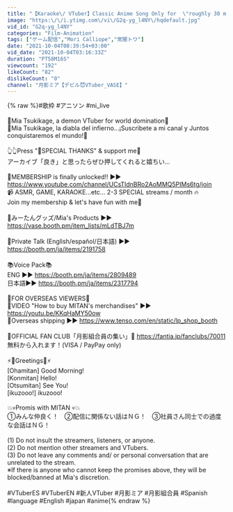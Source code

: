 ```yaml
---
title: "【Karaoke\/ VTuber】Classic Anime Song Only for  \"roughly 30 minutes\" 👿【VASE\/Mia Tsukikage】"
image: "https:\/\/i.ytimg.com\/vi\/G2q-yg_l4NY\/hqdefault.jpg"
vid_id: "G2q-yg_l4NY"
categories: "Film-Animation"
tags: ["ゲーム配信","Mori Calliope","常闇トワ"]
date: "2021-10-04T08:39:54+03:00"
vid_date: "2021-10-04T03:16:33Z"
duration: "PT58M16S"
viewcount: "192"
likeCount: "82"
dislikeCount: "0"
channel: "月影ミア【デビル😈VTuber_VASE】"
---
```

{% raw %}#歌枠  #アニソン  #mi_live<br /><br />👿Mia Tsukikage, a demon VTuber for world domination👿<br />👿Mia Tsukikage, la diabla del infierno...¡Suscribete a mi canal y Juntos conquistaremos el mundo!👿<br /><br />👆👆Press &quot;💓SPECIAL THANKS&quot; &amp; support me🥺<br />アーカイブ「良き」と思ったらぜひ押してくれると嬉ちい...<br /><br />🎊MEMBERSHIP is finally unlocked‼ ▶▶ <br /> <a rel="nofollow" target="blank" href="https://www.youtube.com/channel/UCsTldnBRo2AoMMQ5PIMs6tg/join">https://www.youtube.com/channel/UCsTldnBRo2AoMMQ5PIMs6tg/join</a> <br />📹 ASMR, GAME, KARAOKE...etc...  2-3 SPECIAL streams / month 🔥<br />Join my membership &amp; let's have fun with me💓<br /><br />🎊みーたんグッズ/Mia's Products ▶▶ <a rel="nofollow" target="blank" href="https://vase.booth.pm/item_lists/mLdTBJ7m">https://vase.booth.pm/item_lists/mLdTBJ7m</a> <br /><br />🥰Private Talk (English/español/日本語) ▶▶ <a rel="nofollow" target="blank" href="https://booth.pm/ja/items/2191758​">https://booth.pm/ja/items/2191758​</a><br /><br />📚Voice Pack📚　<br />ENG ▶▶  <a rel="nofollow" target="blank" href="https://booth.pm/ja/items/2809489">https://booth.pm/ja/items/2809489</a><br />日本語▶▶   <a rel="nofollow" target="blank" href="https://booth.pm/ja/items/2317794">https://booth.pm/ja/items/2317794</a><br /><br />🚢FOR OVERSEAS VIEWERS🚢<br />🌸VIDEO &quot;How to buy MITAN's merchandises&quot; ▶▶ <a rel="nofollow" target="blank" href="https://youtu.be/KKqHaMY50ow">https://youtu.be/KKqHaMY50ow</a><br />🌸Overseas shipping ▶▶  <a rel="nofollow" target="blank" href="https://www.tenso.com/en/static/lp_shop_booth">https://www.tenso.com/en/static/lp_shop_booth</a> <br /><br />📢OFFICIAL FAN CLUB「月影組合員の集い」📢  <a rel="nofollow" target="blank" href="https://fantia.jp/fanclubs/70011​">https://fantia.jp/fanclubs/70011​</a><br />無料から入れます！(VISA / PayPay only)<br /><br /> ⚡👿Greetings👿⚡<br />[Ohamitan] Good Morning!<br />[Konmitan] Hello!<br />[Otsumitan] See You!<br />[ikuzooo!] ikuzooo!<br /><br />💥💀Promis with MITAN 💀💥<br />①みんな仲良く！　②配信に関係ない話はＮＧ！　③社員さん同士での過度な会話はＮＧ！<br /><br />(1) Do not insult the streamers, listeners, or anyone.  <br />(2) Do not mention other streamers and VTubers.<br />(3) Do not leave any comments and/ or personal conversation that are unrelated to the stream.<br />※If there is anyone who cannot keep the promises above, they will be blocked/banned at Mia's discretion.<br /><br />#VTuberES #VTuberEN #新人VTuber  #月影ミア #月影組合員 #Spanish #language #English #japan #anime{% endraw %}

